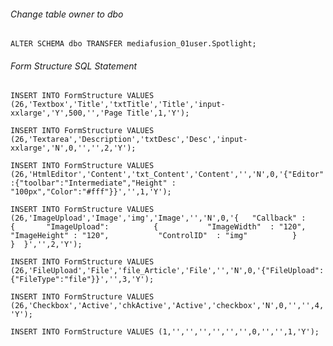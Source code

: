 ###### Change table owner to dbo
`ALTER SCHEMA dbo TRANSFER mediafusion_01user.Spotlight;`

###### Form Structure SQL Statement
`INSERT INTO FormStructure VALUES (26,'Textbox','Title','txtTitle','Title','input-xxlarge','Y',500,'','Page Title',1,'Y');`

`INSERT INTO FormStructure VALUES (26,'Textarea','Description','txtDesc','Desc','input-xxlarge','N',0,'','',2,'Y');`

`INSERT INTO FormStructure VALUES (26,'HtmlEditor','Content','txt_Content','Content','','N',0,'{"Editor":{"toolbar":"Intermediate","Height" : "100px","Color":"#fff"}}','',1,'Y');`

`INSERT INTO FormStructure VALUES (26,'ImageUpload','Image','img','Image','','N',0,'{   "Callback" :      {       "ImageUpload":          {           "ImageWidth"  : "120",           "ImageHeight" : "120",           "ControlID"  : "img"          }      }  }','',2,'Y');`

`INSERT INTO FormStructure VALUES (26,'FileUpload','File','file_Article','File','','N',0,'{"FileUpload":{"FileType":"file"}}','',3,'Y');`

`INSERT INTO FormStructure VALUES (26,'Checkbox','Active','chkActive','Active','checkbox','N',0,'','',4,'Y');`

`INSERT INTO FormStructure VALUES (1,'','','','','','',0,'','',1,'Y');`

